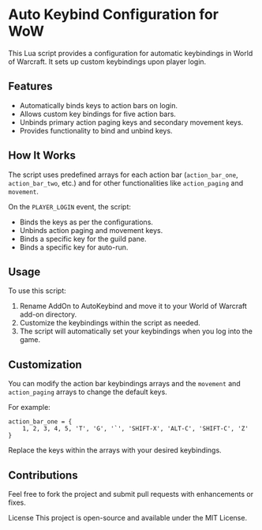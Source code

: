 # Auto Keybind Configuration for WoW

This Lua script provides a configuration for automatic keybindings in World of Warcraft. It sets up custom keybindings upon player login.

## Features

- Automatically binds keys to action bars on login.
- Allows custom key bindings for five action bars.
- Unbinds primary action paging keys and secondary movement keys.
- Provides functionality to bind and unbind keys.

## How It Works

The script uses predefined arrays for each action bar (`action_bar_one`, `action_bar_two`, etc.) and for other functionalities like `action_paging` and `movement`.

On the `PLAYER_LOGIN` event, the script:
- Binds the keys as per the configurations.
- Unbinds action paging and movement keys.
- Binds a specific key for the guild pane.
- Binds a specific key for auto-run.

## Usage

To use this script:
1. Rename AddOn to AutoKeybind and move it to your World of Warcraft add-on directory.
2. Customize the keybindings within the script as needed.
3. The script will automatically set your keybindings when you log into the game.

## Customization

You can modify the action bar keybindings arrays and the `movement` and `action_paging` arrays to change the default keys.

For example:
```
action_bar_one = {
    1, 2, 3, 4, 5, 'T', 'G', '`', 'SHIFT-X', 'ALT-C', 'SHIFT-C', 'Z'
}
```
Replace the keys within the arrays with your desired keybindings.

## Contributions
Feel free to fork the project and submit pull requests with enhancements or fixes.

License
This project is open-source and available under the MIT License.

